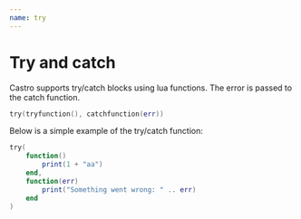 ```yaml
---
name: try
---
```


# Try and catch

Castro supports try/catch blocks using lua functions. The error is passed to the catch function.

```lua
try(tryfunction(), catchfunction(err))
```

Below is a simple example of the try/catch function:

```lua
try(
    function()
        print(1 + "aa")
    end,
    function(err)
        print("Something went wrong: " .. err)
    end
)
```
